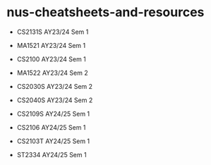 # nus-cheatsheets-and-resources
- CS2131S AY23/24 Sem 1
- MA1521 AY23/24 Sem 1
- CS2100 AY23/24 Sem 1
  
- MA1522 AY23/24 Sem 2
- CS2030S AY23/24 Sem 2
- CS2040S AY23/24 Sem 2

- CS2109S AY24/25 Sem 1
- CS2106 AY24/25 Sem 1
- CS2103T AY24/25 Sem 1
- ST2334 AY24/25 Sem 1
